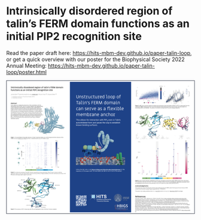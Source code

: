 # Intrinsically disordered region of talin’s FERM domain functions as an initial PIP2 recognition site

Read the paper draft here: <https://hits-mbm-dev.github.io/paper-talin-loop>,
or get a quick overview with our poster for
the Biophysical Society 2022 Annual Meeting: <https://hits-mbm-dev.github.io/paper-talin-loop/poster.html>

![]( ./www/img/poster-screenshot.png )

